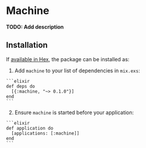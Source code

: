 # Machine

**TODO: Add description**

## Installation

If [available in Hex](https://hex.pm/docs/publish), the package can be installed as:

  1. Add `machine` to your list of dependencies in `mix.exs`:

    ```elixir
    def deps do
      [{:machine, "~> 0.1.0"}]
    end
    ```

  2. Ensure `machine` is started before your application:

    ```elixir
    def application do
      [applications: [:machine]]
    end
    ```

